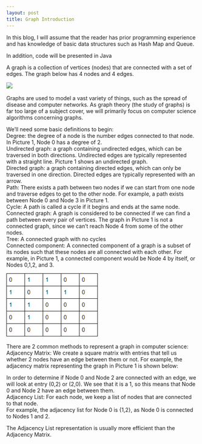 ```yaml
---
layout: post
title: Graph Introduction
---
```

In this blog, I will assume that the reader has prior programming experience and has knowledge of basic data structures such as Hash Map and Queue. 

In addition, code will be presented in Java

A graph is a collection of vertices (nodes) that are connected with a set of edges. The graph below has 4 nodes and 4 edges.

![](https://www.draw.io/?state=%7B%22ids%22:%5B%221kvOjHBzcZS-dCMbBgQLNckdd8NGuSig9%22%5D,%22action%22:%22open%22,%22userId%22:%22116944374999485493175%22%7D#G1kvOjHBzcZS-dCMbBgQLNckdd8NGuSig9)

Graphs are used to model a vast variety of things, such as the spread of disease and computer networks. As graph theory (the study of graphs) is far too large of a subject cover, we will primarily focus on computer science algorithms concerning graphs.

We’ll need some basic definitions to begin:  
Degree: the degree of a node is the number edges connected to that node. In Picture 1, Node 0 has a degree of 2.  
Undirected graph: a graph containing undirected edges, which can be traversed in both directions. Undirected edges are typically represented with a straight line. Picture 1 shows an undirected graph.  
Directed graph: a graph containing directed edges, which can only be traversed in one direction. Directed edges are typically represented with an arrow.  
Path: There exists a path between two nodes if we can start from one node and traverse edges to get to the other node. For example, a path exists between Node 0 and Node 3 in Picture 1.  
Cycle: A path is called a cycle if it begins and ends at the same node.  
Connected graph: A graph is considered to be connected if we can find a path between every pair of vertices. The graph in Picture 1 is not a connected graph, since we can’t reach Node 4 from some of the other nodes.  
Tree: A connected graph with no cycles  
Connected component: A connected component of a graph is a subset of its nodes such that these nodes are all connected with each other. For example, in Picture 1, a connected component would be Node 4 by itself, or Nodes 0,1,2, and 3.  




![](/images/Capture.png)





There are 2 common methods to represent a graph in computer science:  
Adjacency Matrix: We create a square matrix with entries that tell us whether 2 nodes have an edge between them or not. For example, the adjacency matrix representing the graph in Picture 1 is shown below:   

In order to determine if Node 0 and Node 2 are connected with an edge, we will look at entry (0,2) or (2,0). We see that it is a 1, so this means that Node 0 and Node 2 have an edge between them.  
Adjacency List: For each node, we keep a list of nodes that are connected to that node.  
For example, the adjacency list for Node 0 is {1,2}, as Node 0 is connected to Nodes 1 and 2.

The Adjacency List representation is usually more efficient than the Adjacency Matrix. 
